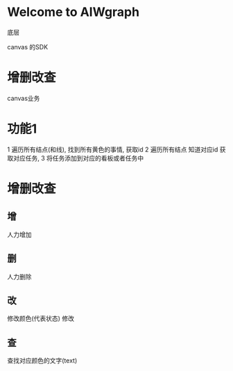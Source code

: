 # Welcome to AIWgraph


底层

canvas 的SDK

# 增删改查


canvas业务

# 功能1
1 遍历所有结点(和线), 找到所有黄色的事情, 获取id
2 遍历所有结点 知道对应id 获取对应任务, 
3 将任务添加到对应的看板或者任务中

# 增删改查
## 增
人力增加

## 删
人力删除

## 改
修改颜色(代表状态)
修改

## 查
查找对应颜色的文字(text)
